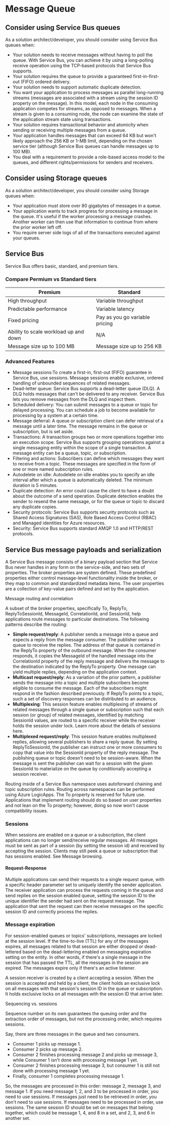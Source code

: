 # Message Queue

## Consider using Service Bus queues

As a solution architect/developer, you should consider using Service Bus queues when:

- Your solution needs to receive messages without having to poll the queue. With Service Bus, you can achieve it by using a long-polling receive operation using the TCP-based protocols that Service Bus supports.
- Your solution requires the queue to provide a guaranteed first-in-first-out (FIFO) ordered delivery.
- Your solution needs to support automatic duplicate detection.
- You want your application to process messages as parallel long-running streams (messages are associated with a stream using the session ID property on the message). In this model, each node in the consuming application competes for streams, as opposed to messages. When a stream is given to a consuming node, the node can examine the state of the application stream state using transactions.
- Your solution requires transactional behavior and atomicity when sending or receiving multiple messages from a queue.
- Your application handles messages that can exceed 64 KB but won't likely approach the 256 KB or 1-MB limit, depending on the chosen service tier (although Service Bus queues can handle messages up to 100 MB).
- You deal with a requirement to provide a role-based access model to the queues, and different rights/permissions for senders and receivers.

## Consider using Storage queues

As a solution architect/developer, you should consider using Storage queues when:

- Your application must store over 80 gigabytes of messages in a queue.
- Your application wants to track progress for processing a message in the queue. It's useful if the worker processing a message crashes. Another worker can then use that information to continue from where the prior worker left off.
- You require server side logs of all of the transactions executed against your queues.

## Service Bus

Service Bus offers basic, standard, and premium tiers.

### Compare Permium vs Standard tiers

| Premium | Standard |
|---------|----------|
| High throughput | Variable throughput |
| Predictable performance | Variable latency |
| Fixed pricing | Pay as you go variable pricing |
| Ability to scale workload up and down | N/A |
| Message size up to 100 MB | Message size up to 256 KB |

### Advanced Features

- Message sessions:To create a first-in, first-out (FIFO) guarantee in Service Bus, use sessions. Message sessions enable exclusive, ordered handling of unbounded sequences of related messages.
- Dead-letter queue: Service Bus supports a dead-letter queue (DLQ). A DLQ holds messages that can't be delivered to any receiver. Service Bus lets you remove messages from the DLQ and inspect them.
- Scheduled delivery: You can submit messages to a queue or topic for delayed processing. You can schedule a job to become available for processing by a system at a certain time.
- Message deferral: A queue or subscription client can defer retrieval of a message until a later time. The message remains in the queue or subscription, but is set aside.
- Transactions: A transaction groups two or more operations together into an execution scope. Service Bus supports grouping operations against a single messaging entity within the scope of a single transaction. A message entity can be a queue, topic, or subscription.
- Filtering and actions: Subscribers can define which messages they want to receive from a topic. These messages are specified in the form of one or more named subscription rules.
- Autodelete on idle: Autodelete on idle enables you to specify an idle interval after which a queue is automatically deleted. The minimum duration is 5 minutes.
- Duplicate detection: An error could cause the client to have a doubt about the outcome of a send operation. Duplicate detection enables the sender to resend the same message, or for the queue or topic to discard any duplicate copies.
- Security protocols: Service Bus supports security protocols such as Shared Access Signatures (SAS), Role Based Access Control (RBAC) and Managed identities for Azure resources.
- Security: Service Bus supports standard AMQP 1.0 and HTTP/REST protocols.

## Service Bus message payloads and serialization

A Service Bus message consists of a binary payload section that Service Bus never handles in any form on the service-side, and two sets of properties. The broker properties are system defined. These predefined properties either control message-level functionality inside the broker, or they map to common and standardized metadata items. The user properties are a collection of key-value pairs defined and set by the application.

Message routing and correlation

A subset of the broker properties, specifically To, ReplyTo, ReplyToSessionId, MessageId, CorrelationId, and SessionId, help applications route messages to particular destinations. The following patterns describe the routing:

- __Simple request/reply__: A publisher sends a message into a queue and expects a reply from the message consumer. The publisher owns a queue to receive the replies. The address of that queue is contained in the ReplyTo property of the outbound message. When the consumer responds, it copies the MessageId of the handled message into the CorrelationId property of the reply message and delivers the message to the destination indicated by the ReplyTo property. One message can yield multiple replies, depending on the application context.
- __Multicast request/reply__: As a variation of the prior pattern, a publisher sends the message into a topic and multiple subscribers become eligible to consume the message. Each of the subscribers might respond in the fashion described previously. If ReplyTo points to a topic, such a set of discovery responses can be distributed to an audience.
- __Multiplexing__: This session feature enables multiplexing of streams of related messages through a single queue or subscription such that each session (or group) of related messages, identified by matching SessionId values, are routed to a specific receiver while the receiver holds the session under lock. Learn more about the details of sessions here.
- __Multiplexed request/reply__: This session feature enables multiplexed replies, allowing several publishers to share a reply queue. By setting ReplyToSessionId, the publisher can instruct one or more consumers to copy that value into the SessionId property of the reply message. The publishing queue or topic doesn't need to be session-aware. When the message is sent the publisher can wait for a session with the given SessionId to materialize on the queue by conditionally accepting a session receiver.

Routing inside of a Service Bus namespace uses autoforward chaining and topic subscription rules. Routing across namespaces can be performed using Azure LogicApps. The To property is reserved for future use. Applications that implement routing should do so based on user properties and not lean on the To property; however, doing so now won't cause compatibility issues.

### Sessions

When sessions are enabled on a queue or a subscription, the client applications can no longer send/receive regular messages. All messages must be sent as part of a session (by setting the session id) and received by accepting the session. Clients may still peek a queue or subscription that has sessions enabled. See Message browsing.

#### Request-Response

Multiple applications can send their requests to a single request queue, with a specific header parameter set to uniquely identify the sender application. The receiver application can process the requests coming in the queue and send replies on the session enabled queue, setting the session ID to the unique identifier the sender had sent on the request message. The application that sent the request can then receive messages on the specific session ID and correctly process the replies.

### Message expiration

For session-enabled queues or topics' subscriptions, messages are locked at the session level. If the time-to-live (TTL) for any of the messages expires, all messages related to that session are either dropped or dead-lettered based on the dead-lettering enabled on messaging expiration setting on the entity. In other words, if there's a single message in the session that has passed the TTL, all the messages in the session are expired. The messages expire only if there's an active listener.

A session receiver is created by a client accepting a session. When the session is accepted and held by a client, the client holds an exclusive lock on all messages with that session's session ID in the queue or subscription. It holds exclusive locks on all messages with the session ID that arrive later.

Sequencing vs. sessions

Sequence number on its own guarantees the queuing order and the extraction order of messages, but not the processing order, which requires sessions.

Say, there are three messages in the queue and two consumers.

- Consumer 1 picks up message 1.
- Consumer 2 picks up message 2.
- Consumer 2 finishes processing message 2 and picks up message 3, while Consumer 1 isn't done with processing message 1 yet.
- Consumer 2 finishes processing message 3, but consumer 1 is still not done with processing message 1 yet.
- Finally, consumer 1 completes processing message 1.

So, the messages are processed in this order: message 2, message 3, and message 1. If you need message 1, 2, and 3 to be processed in order, you need to use sessions.
If messages just need to be retrieved in order, you don't need to use sessions. If messages need to be processed in order, use sessions. The same session ID should be set on messages that belong together, which could be message 1, 4, and 8 in a set, and 2, 3, and 6 in another set.
